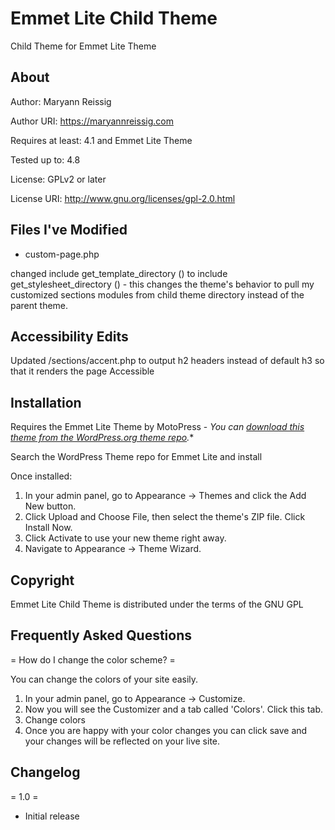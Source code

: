 # Emmet Lite Child Theme
Child Theme for Emmet Lite Theme

## About

Author: Maryann Reissig

Author URI: https://maryannreissig.com

Requires at least: 4.1 and Emmet Lite Theme

Tested up to: 4.8

License: GPLv2 or later

License URI: http://www.gnu.org/licenses/gpl-2.0.html

## Files I've Modified

* custom-page.php

changed include get_template_directory () to include get_stylesheet_directory () - this changes the theme's behavior to pull 
my customized sections modules from child theme directory instead of the parent theme.

## Accessibility Edits

Updated /sections/accent.php to output h2 headers instead of default h3 so that it renders the page Accessible

## Installation

Requires the Emmet Lite Theme by MotoPress - *You can [download this theme from the WordPress.org theme repo](https://wordpress.org/themes/emmet-lite/).**

Search the WordPress Theme repo for Emmet Lite and install

Once installed:

1. In your admin panel, go to Appearance -> Themes and click the Add New button.
2. Click Upload and Choose File, then select the theme's ZIP file. Click Install Now.
3. Click Activate to use your new theme right away.
4. Navigate to Appearance -> Theme Wizard.

## Copyright

Emmet Lite Child Theme is distributed under the terms of the GNU GPL

## Frequently Asked Questions

= How do I change the color scheme? =

You can change the colors of your site easily.

1. In your admin panel, go to Appearance -> Customize.
2. Now you will see the Customizer and a tab called 'Colors'. Click this tab.
3. Change colors
4. Once you are happy with your color changes you can click save and your changes will be reflected on your live site.


## Changelog

= 1.0 =

* Initial release
